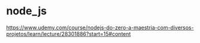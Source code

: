 # node_js
https://www.udemy.com/course/nodejs-do-zero-a-maestria-com-diversos-projetos/learn/lecture/28301886?start=15#content

